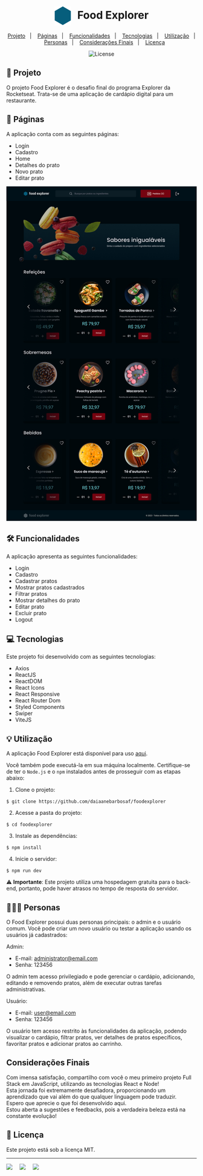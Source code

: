 <h1 align="center" style="text-align: center;">
  <img alt="Logo do Food Explorer" src="../src/assets/icon.svg" style="vertical-align: middle; margin-right: 10px;">
  Food Explorer
</h1>


<p align="center">
  <a href="#project">Projeto</a>&nbsp;&nbsp;&nbsp;|&nbsp;&nbsp;&nbsp;
  <a href="#pages">Páginas</a>&nbsp;&nbsp;&nbsp;|&nbsp;&nbsp;&nbsp;
  <a href="#features">Funcionalidades</a>&nbsp;&nbsp;&nbsp;|&nbsp;&nbsp;&nbsp;
  <a href="#technologies">Tecnologias</a>&nbsp;&nbsp;&nbsp;|&nbsp;&nbsp;&nbsp;
  <a href="#usage">Utilização</a>&nbsp;&nbsp;&nbsp;|&nbsp;&nbsp;&nbsp;
  <a href="#users">Personas</a>&nbsp;&nbsp;&nbsp;|&nbsp;&nbsp;&nbsp;
  <a href="#consideration">Considerações Finais</a>&nbsp;&nbsp;&nbsp;|&nbsp;&nbsp;&nbsp;
  <a href="#license">Licença</a>
</p>

<p align="center">
  <img alt="License" src="https://img.shields.io/static/v1?label=license&message=MIT&color=49AA26&labelColor=000000">
</p>

<h2 id="project">📁 Projeto</h2>

O projeto Food Explorer é o desafio final do programa Explorer da Rocketseat. Trata-se de uma aplicação de cardápio digital para um restaurante.

<h2 id="pages">📃 Páginas</h2>

A aplicação conta com as seguintes páginas:

- Login
- Cadastro
- Home
- Detalhes do prato
- Novo prato
- Editar prato

!["Página home"](home.jpg)

<h2 id="features">🛠️ Funcionalidades</h2>

A aplicação apresenta as seguintes funcionalidades:

- Login
- Cadastro
- Cadastrar pratos
- Mostrar pratos cadastrados
- Filtrar pratos
- Mostrar detalhes do prato
- Editar prato
- Excluir prato
- Logout

<h2 id="technologies">💻 Tecnologias</h2>

Este projeto foi desenvolvido com as seguintes tecnologias:

- Axios
- ReactJS
- ReactDOM
- React Icons
- React Responsive
- React Router Dom
- Styled Components
- Swiper
- ViteJS

<h2 id="usage">💡 Utilização</h2>

A aplicação Food Explorer está disponível para uso [aqui](https://foodexplorerdai.netlify.app).

Você também pode executá-la em sua máquina localmente. Certifique-se de ter o ``Node.js`` e o ``npm`` instalados antes de prosseguir com as etapas abaixo:

1. Clone o projeto:

```
$ git clone https://github.com/daiaanebarbosaf/foodexplorer
```

2. Acesse a pasta do projeto:

```
$ cd foodexplorer
```

3. Instale as dependências:

```
$ npm install
```

4. Inicie o servidor:

```
$ npm run dev
```

⚠️ **Importante**: Este projeto utiliza uma hospedagem gratuita para o back-end, portanto, pode haver atrasos no tempo de resposta do servidor.

<h2 id="users">👩🏾‍💻 Personas</h2>

O Food Explorer possui duas personas principais: o admin e o usuário comum. Você pode criar um novo usuário ou testar a aplicação usando os usuários já cadastrados:

Admin:

- E-mail: administrator@email.com
- Senha:  123456

O admin tem acesso privilegiado e pode gerenciar o cardápio, adicionando, editando e removendo pratos, além de executar outras tarefas administrativas.

Usuário:

- E-mail: user@email.com
- Senha: 123456

O usuário tem acesso restrito às funcionalidades da aplicação, podendo visualizar o cardápio, filtrar pratos, ver detalhes de pratos específicos, favoritar pratos e adicionar pratos ao carrinho.

<h2 id="#consideration">Considerações Finais</h2>
Com imensa satisfação, compartilho com você o meu primeiro projeto Full Stack em JavaScript, utilizando as tecnologias React e Node!<br>
Esta jornada foi extremamente desafiadora, proporcionando um aprendizado que vai além do que qualquer linguagem pode traduzir.<br> 
Espero que aprecie o que foi desenvolvido aqui.<br>
Estou aberta a sugestões e feedbacks, pois a verdadeira beleza está na constante evolução!

<h2 id="license">📝 Licença</h2>

Este projeto está sob a licença MIT.

---


<div style="display: flex;">
  <a href="https://www.linkedin.com/in/daiaanebarbosaf/" target="_blank">
  <img src="https://img.shields.io/badge/-LinkedIn-%230077B5?style=for-the-badge&logo=linkedin&logoColor=white" style="margin-right: 2vw" target="_blank"></a>
  <a href="mailto:daiaanebarbosaf@gmail.com">
  <img src="https://img.shields.io/badge/-Gmail-%23333?style=for-the-badge&logo=gmail&logoColor=white" style="margin-right: 2vw" target="_blank">
  </a>
  <a href="https://discord.com/users/daiaanebarbosaf#9926" target="_blank">
  <img src="https://img.shields.io/badge/Discord-7289DA?style=for-the-badge&logo=discord&logoColor=white" style="margin-right: 2vw" target="_blank"></a>
</div>
